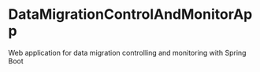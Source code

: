 # DataMigrationControlAndMonitorApp
Web application for data migration controlling and monitoring with Spring Boot

